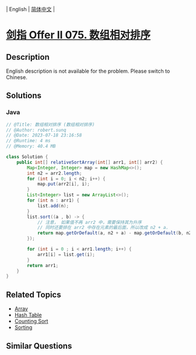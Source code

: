 
| English | [简体中文](README.md) |

# [剑指 Offer II 075. 数组相对排序](https://leetcode.cn//problems/0H97ZC/)

## Description

<p>English description is not available for the problem. Please switch to Chinese.</p>


## Solutions


### Java

```Java
// @Title: 数组相对排序 (数组相对排序)
// @Author: robert.sunq
// @Date: 2023-07-18 23:16:58
// @Runtime: 4 ms
// @Memory: 40.4 MB

class Solution {
    public int[] relativeSortArray(int[] arr1, int[] arr2) {
        Map<Integer, Integer> map = new HashMap<>();
        int n2 = arr2.length;
        for (int i = 0; i < n2; i++) {
            map.put(arr2[i], i);
        }
        List<Integer> list = new ArrayList<>();
        for (int n : arr1) {
            list.add(n);
        }
        list.sort((a , b) -> {
            // 注意， 如果值不再 arr2 中，需要保持其为升序
            // 同时还要排在 arr2 中存在元素的最后面，所以改成 n2 + a.
            return map.getOrDefault(a, n2 + a) - map.getOrDefault(b, n2 + b);
        });

        for (int i = 0 ; i < arr1.length; i++) {
            arr1[i] = list.get(i);
        }
        return arr1;
    }
}
```



## Related Topics

- [Array](https://leetcode.cn//tag/array)
- [Hash Table](https://leetcode.cn//tag/hash-table)
- [Counting Sort](https://leetcode.cn//tag/counting-sort)
- [Sorting](https://leetcode.cn//tag/sorting)

## Similar Questions


